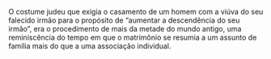 ﻿O costume judeu que exigia o casamento de um homem com a viúva do seu falecido irmão para  o propósito de “aumentar a descendência do seu irmão”, era o procedimento de mais da metade do mundo antigo, uma reminiscência do tempo em que o matrimônio se resumia a um assunto de família mais do que a uma associação individual.